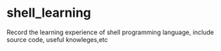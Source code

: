 # shell_learning
Record the learning experience of shell programming language, include source code, useful knowleges,etc
